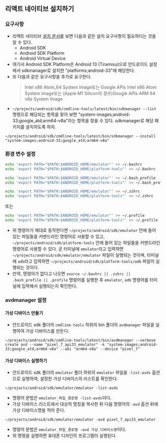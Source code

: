 ## 리액트 네이티브 설치하기

### 요구사항

- 리액트 네이티브 [설치 문서](https://reactnative.dev/docs/environment-setup?guide=native&package-manager=yarn&platform=android)를 보면 다음과 같은 설치 요구사항이 필요하다는 것을 알 수 있다.
  - Android SDK
  - Android SDK Platform
  - Android Virtual Device
- 여기서 Android SDK Platform은 Android 13 (Tiramisu)으로 안드로이드 설정에서 sdkmanager로 설치한 "platforms;android-33"에 해당한다.
- 또 다음과 같은 요구사항을 추가로 요구한다.
  > Intel x86 Atom_64 System Image또는 Google APIs Intel x86 Atom System Image또는 (Apple M1 Silicon의 경우)Google APIs ARM 64 v8a System Image
- `~/projects/android/sdk/cmdline-tools/latest/bin/sdkmanager --list` 명령으로 해당되는 항목을 찾아 보면 "system-images;android-33;google_atd;arm64-v8a"라는 항목을 찾을 수 있다. sdkmanager로 해당 패키지를 설치하도록 하자.

```
~/projects/android/sdk/cmdline-tools/latest/bin/sdkmanager --install "system-images;android-33;google_atd;arm64-v8a"
```

### 환경 변수 설정

```sh
echo 'export PATH="$PATH:$ANDROID_HOME/emulator"' >> ~/.bashrc
echo 'export PATH="$PATH:$ANDROID_HOME/platform-tools"' >> ~/.bashrc
```

```sh
echo 'export PATH="$PATH:$ANDROID_HOME/emulator"' >> ~/.bash_profile
echo 'export PATH="$PATH:$ANDROID_HOME/platform-tools"' >> ~/.bash_profile
```

```sh
echo 'export PATH="$PATH:$ANDROID_HOME/emulator"' >> ~/.zshrc
echo 'export PATH="$PATH:$ANDROID_HOME/platform-tools"' >> ~/.zshrc
```

또는

```sh
echo 'export PATH="$PATH:$ANDROID_HOME/emulator"' >> ~/.profile
echo 'export PATH="$PATH:$ANDROID_HOME/platform-tools"' >> ~/.profile
```

- 위 명령어가 제대로 동작한다면 `~/projects/android/sdk/emulator` 안에 들어 있는 파일들을 커멘드라인 명령어로 사용할 수 있고, `~/projects/android/sdk/platform-tools` 안에 들어 있는 파일들을 커멘드라인 명령어로 사용할 수 있다. 곧 터미널에 `emulator`라고 입력하면 `~/projects/android/sdk/emulator/emulator` 파일이 실행되는 것이며, 터미널에 `adb`라고 입력하면 `~/projects/android/sdk/platform-tools/adb` 파일이 실행되는 것이다.
- 만약, 명령어가 없다고 나오면 `source ~/.bashrc || .zshrc || .bash_profile || .profile` 명령어를 실행한 후 `emulator`, `adb` 명령어를 터미널에 입력해서 실행되는지 확인한다.

### avdmanager 설정

#### 가상 디바이스 만들기

- 안드로이드 sdk 폴더의 `cmdline-tools` 하위의 bin 폴더의 `avdmanager` 파일을 실행하여 가상 디바이스를 만든다.

```
~/projects/android/sdk/cmdline-tools/latest/bin/avdmanager --verbose create avd --name "pixel_7_api33_emulator" -k "system-images;android-33;google_atd;arm64-v8a" --abi "arm64-v8a" --device "pixel_7"
```

#### 가상 디바이스 실행하기

- 안드로이드 sdk 폴더의 `emulator` 폴더 하위의 `emulator` 파일을 `-list-avds` 옵션으로 실행하여, 설정한 가상 디바이스의 리스트를 확인한다.

```
~/projects/android/sdk/emulator/emulator -list-avds
```

- 명령어 문법은 `emulator_파일_경로명 -list-avds`이다.
- 가상 디바이스 리스트에서 대상의 명칭을 복사한 뒤 다음 명령어의 `-avd` 옵션 뒤에 가상 디바이스명을 적어 준다.

```
~/projects/android/sdk/emulator/emulator -avd pixel_7_api33_emulator
```

- 명령어 문법은 `emulator_파일_경로명 -avd 가상_디바이스명`이다.
- 위 명령을 실행하면 휴대폰 디자인의 프로그램이 실행된다.
